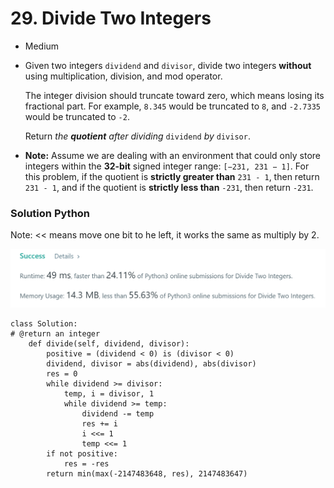 # 29. Divide Two Integers

* Medium
*   Given two integers `dividend` and `divisor`, divide two integers **without** using multiplication, division, and mod operator.

    The integer division should truncate toward zero, which means losing its fractional part. For example, `8.345` would be truncated to `8`, and `-2.7335` would be truncated to `-2`.

    Return _the **quotient** after dividing_ `dividend` _by_ `divisor`.
* **Note:** Assume we are dealing with an environment that could only store integers within the **32-bit** signed integer range: `[−231, 231 − 1]`. For this problem, if the quotient is **strictly greater than** `231 - 1`, then return `231 - 1`, and if the quotient is **strictly less than** `-231`, then return `-231`.

### Solution Python&#x20;

Note:  << means move one bit to he left, it works the same as multiply by 2.&#x20;

![](<../.gitbook/assets/image (18) (1) (1) (1) (1).png>)

```
class Solution:
# @return an integer
    def divide(self, dividend, divisor):
        positive = (dividend < 0) is (divisor < 0)
        dividend, divisor = abs(dividend), abs(divisor)
        res = 0
        while dividend >= divisor:
            temp, i = divisor, 1
            while dividend >= temp:
                dividend -= temp
                res += i
                i <<= 1
                temp <<= 1
        if not positive:
            res = -res
        return min(max(-2147483648, res), 2147483647)
```

